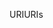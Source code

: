 <span data-ttu-id="4f7c2-101">URI</span><span class="sxs-lookup"><span data-stu-id="4f7c2-101">URIs</span></span>